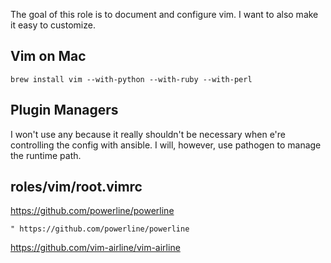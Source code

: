 The goal of this role is to document and configure vim. I want to also make it easy to customize. 

## Vim on Mac

```shell
brew install vim --with-python --with-ruby --with-perl

```

## Plugin Managers
I won't use any because it really shouldn't be necessary when e're controlling the config with ansible.  I will, however, use pathogen to manage the runtime path.


## roles/vim/root.vimrc

https://github.com/powerline/powerline
```text
" https://github.com/powerline/powerline

```


https://github.com/vim-airline/vim-airline